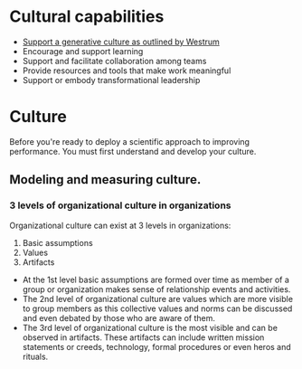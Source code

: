 # Cultural capabilities

* [Support a generative culture as outlined by Westrum](Westrum-organizational-culture.md)
* Encourage and support learning
* Support and facilitate collaboration among teams
* Provide resources and tools that make work meaningful
* Support or embody transformational leadership


# Culture

Before you're ready to deploy a scientific approach to improving performance. You must first understand and develop your culture. 

## Modeling and measuring culture. 

### 3 levels of organizational culture in organizations

Organizational culture can exist at 3 levels in organizations:
  1. Basic assumptions
  2. Values
  3. Artifacts

  - At the 1st level basic assumptions are formed over time as member of a group or organization makes sense of relationship events and activities. 
  - The 2nd level of organizational culture are values which are more visible to group members as this collective values and norms 
can be discussed and even debated by those who are aware of them. 
  - The 3rd level of organizational culture is the most visible and can be observed in artifacts. These artifacts can include written mission statements or creeds, technology, formal procedures or even heros and rituals. 

